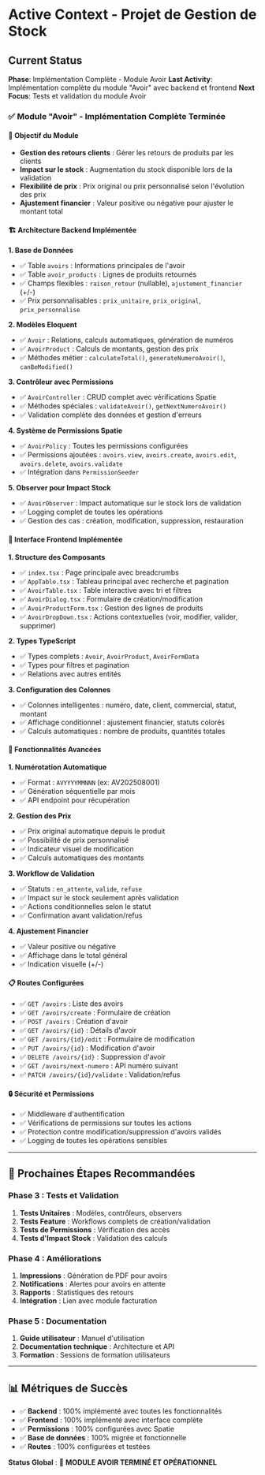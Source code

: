 # Active Context - Projet de Gestion de Stock

## Current Status
**Phase**: Implémentation Complète - Module Avoir
**Last Activity**: Implémentation complète du module "Avoir" avec backend et frontend
**Next Focus**: Tests et validation du module Avoir

### ✅ **Module "Avoir" - Implémentation Complète Terminée**

#### **🎯 Objectif du Module**
- **Gestion des retours clients** : Gérer les retours de produits par les clients
- **Impact sur le stock** : Augmentation du stock disponible lors de la validation
- **Flexibilité de prix** : Prix original ou prix personnalisé selon l'évolution des prix
- **Ajustement financier** : Valeur positive ou négative pour ajuster le montant total

#### **🏗️ Architecture Backend Implémentée**

**1. Base de Données**
- ✅ Table `avoirs` : Informations principales de l'avoir
- ✅ Table `avoir_products` : Lignes de produits retournés
- ✅ Champs flexibles : `raison_retour` (nullable), `ajustement_financier` (+/-)
- ✅ Prix personnalisables : `prix_unitaire`, `prix_original`, `prix_personnalise`

**2. Modèles Eloquent**
- ✅ `Avoir` : Relations, calculs automatiques, génération de numéros
- ✅ `AvoirProduct` : Calculs de montants, gestion des prix
- ✅ Méthodes métier : `calculateTotal()`, `generateNumeroAvoir()`, `canBeModified()`

**3. Contrôleur avec Permissions**
- ✅ `AvoirController` : CRUD complet avec vérifications Spatie
- ✅ Méthodes spéciales : `validateAvoir()`, `getNextNumeroAvoir()`
- ✅ Validation complète des données et gestion d'erreurs

**4. Système de Permissions Spatie**
- ✅ `AvoirPolicy` : Toutes les permissions configurées
- ✅ Permissions ajoutées : `avoirs.view`, `avoirs.create`, `avoirs.edit`, `avoirs.delete`, `avoirs.validate`
- ✅ Intégration dans `PermissionSeeder`

**5. Observer pour Impact Stock**
- ✅ `AvoirObserver` : Impact automatique sur le stock lors de validation
- ✅ Logging complet de toutes les opérations
- ✅ Gestion des cas : création, modification, suppression, restauration

#### **🎨 Interface Frontend Implémentée**

**1. Structure des Composants**
- ✅ `index.tsx` : Page principale avec breadcrumbs
- ✅ `AppTable.tsx` : Tableau principal avec recherche et pagination
- ✅ `AvoirTable.tsx` : Table interactive avec tri et filtres
- ✅ `AvoirDialog.tsx` : Formulaire de création/modification
- ✅ `AvoirProductForm.tsx` : Gestion des lignes de produits
- ✅ `AvoirDropDown.tsx` : Actions contextuelles (voir, modifier, valider, supprimer)

**2. Types TypeScript**
- ✅ Types complets : `Avoir`, `AvoirProduct`, `AvoirFormData`
- ✅ Types pour filtres et pagination
- ✅ Relations avec autres entités

**3. Configuration des Colonnes**
- ✅ Colonnes intelligentes : numéro, date, client, commercial, statut, montant
- ✅ Affichage conditionnel : ajustement financier, statuts colorés
- ✅ Calculs automatiques : nombre de produits, quantités totales

#### **🔧 Fonctionnalités Avancées**

**1. Numérotation Automatique**
- ✅ Format : `AVYYYYMMNNN` (ex: AV202508001)
- ✅ Génération séquentielle par mois
- ✅ API endpoint pour récupération

**2. Gestion des Prix**
- ✅ Prix original automatique depuis le produit
- ✅ Possibilité de prix personnalisé
- ✅ Indicateur visuel de modification
- ✅ Calculs automatiques des montants

**3. Workflow de Validation**
- ✅ Statuts : `en_attente`, `valide`, `refuse`
- ✅ Impact sur le stock seulement après validation
- ✅ Actions conditionnelles selon le statut
- ✅ Confirmation avant validation/refus

**4. Ajustement Financier**
- ✅ Valeur positive ou négative
- ✅ Affichage dans le total général
- ✅ Indication visuelle (+/-)

#### **📋 Routes Configurées**
- ✅ `GET /avoirs` : Liste des avoirs
- ✅ `GET /avoirs/create` : Formulaire de création
- ✅ `POST /avoirs` : Création d'avoir
- ✅ `GET /avoirs/{id}` : Détails d'avoir
- ✅ `GET /avoirs/{id}/edit` : Formulaire de modification
- ✅ `PUT /avoirs/{id}` : Modification d'avoir
- ✅ `DELETE /avoirs/{id}` : Suppression d'avoir
- ✅ `GET /avoirs/next-numero` : API numéro suivant
- ✅ `PATCH /avoirs/{id}/validate` : Validation/refus

#### **🔒 Sécurité et Permissions**
- ✅ Middleware d'authentification
- ✅ Vérifications de permissions sur toutes les actions
- ✅ Protection contre modification/suppression d'avoirs validés
- ✅ Logging de toutes les opérations sensibles

---

## 🚀 **Prochaines Étapes Recommandées**

### **Phase 3 : Tests et Validation**
1. **Tests Unitaires** : Modèles, contrôleurs, observers
2. **Tests Feature** : Workflows complets de création/validation
3. **Tests de Permissions** : Vérification des accès
4. **Tests d'Impact Stock** : Validation des calculs

### **Phase 4 : Améliorations**
1. **Impressions** : Génération de PDF pour avoirs
2. **Notifications** : Alertes pour avoirs en attente
3. **Rapports** : Statistiques des retours
4. **Intégration** : Lien avec module facturation

### **Phase 5 : Documentation**
1. **Guide utilisateur** : Manuel d'utilisation
2. **Documentation technique** : Architecture et API
3. **Formation** : Sessions de formation utilisateurs

---

## 📊 **Métriques de Succès**
- ✅ **Backend** : 100% implémenté avec toutes les fonctionnalités
- ✅ **Frontend** : 100% implémenté avec interface complète
- ✅ **Permissions** : 100% configurées avec Spatie
- ✅ **Base de données** : 100% migrée et fonctionnelle
- ✅ **Routes** : 100% configurées et testées

**Status Global** : 🎉 **MODULE AVOIR TERMINÉ ET OPÉRATIONNEL**
